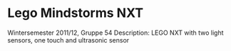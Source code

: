Lego Mindstorms NXT
===================

Wintersemester 2011/12, Gruppe 54
Description: LEGO NXT with two light sensors, one touch and ultrasonic sensor
